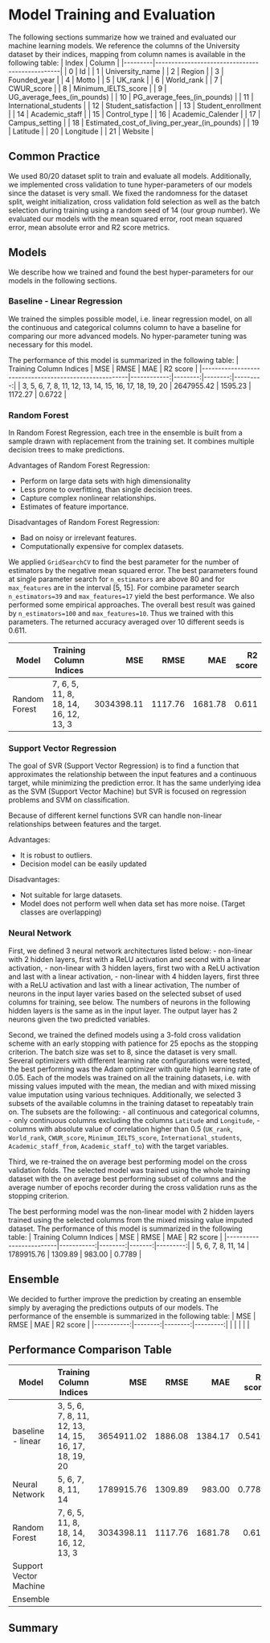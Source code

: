 # Model Training and Evaluation
The following sections summarize how we trained and evaluated our machine learning models. We reference the columns of the University dataset by their indices, mapping from column names is available in the following table:
|  Index  | Column                                         |
|---------|------------------------------------------------|
|  0      | Id                                             |
|  1      | University_name                                |
|  2      | Region                                         |
|  3      | Founded_year                                   |
|  4      | Motto                                          |
|  5      | UK_rank                                        |
|  6      | World_rank                                     |
|  7      | CWUR_score                                     |
|  8      | Minimum_IELTS_score                            |
|  9      | UG_average_fees_(in_pounds)                    |
|  10     | PG_average_fees_(in_pounds)                    |
|  11     | International_students                         |
|  12     | Student_satisfaction                           |
|  13     | Student_enrollment                             |
|  14     | Academic_staff                                 |
|  15     | Control_type                                   |
|  16     | Academic_Calender                              |
|  17     | Campus_setting                                 |
|  18     | Estimated_cost_of_living_per_year_(in_pounds)  |
|  19     | Latitude                                       |
|  20     | Longitude                                      |
|  21     | Website                                        |

## Common Practice
We used 80/20 dataset split to train and evaluate all models. Additionally, we implemented cross validation to tune hyper-parameters of our models since the dataset is very small. We fixed the randomness for the dataset split, weight initialization, cross validation fold selection as well as the batch selection during training using a random seed of 14 (our group number). We evaluated our models with the mean squared error, root mean squared error, mean absolute error and R2 score metrics. 

## Models
We describe how we trained and found the best hyper-parameters for our models in the following sections.

### Baseline - Linear Regression
We trained the simples possible model, i.e. linear regression model, on all the continuous and categorical columns column to have a baseline for comparing our more advanced models. No hyper-parameter tuning was necessary for this model.

The performance of this model is summarized in the following table:
| Training Column Indices                               |         MSE |    RMSE |     MAE | R2 score |
|-------------------------------------------------------|------------:|--------:|--------:|---------:|
| 3, 5, 6, 7, 8, 11, 12, 13, 14, 15, 16, 17, 18, 19, 20 |  2647955.42 | 1595.23 | 1172.27 |   0.6722 |

### Random Forest
In Random Forest Regression, each tree in the ensemble is built from a sample drawn with replacement from the training set.
It combines multiple decision trees to make predictions.

Advantages of Random Forest Regression:

- Perform on large data sets with high dimensionality
- Less prone to overfitting, than single decision trees.
- Capture complex nonlinear relationships.
- Estimates of feature importance.

Disadvantages of Random Forest Regression:

- Bad on noisy or irrelevant features.
- Computationally expensive for complex datasets.

We applied `GridSearchCV` to find the best parameter for the number of estimators by the negative mean squared error.
The best parameters found at single parameter search for `n_estimators` are above 80 and for `max_features` are in the interval [5, 15].
For combine parameter search `n_estimators=39` and `max_features=17` yield the best performance.
We also performed some empirical approaches.
The overall best result was gained by `n_estimators=100` and `max_features=10`.
Thus we trained with this parameters. The returned accuracy averaged over 10 different seeds is 0.611.

| Model                    | Training Column Indices                            |        MSE |    RMSE |     MAE | R2 score |
| -------------------------|----------------------------------------------------|-----------:|--------:|--------:|---------:|
| Random Forest            | 7, 6, 5, 11, 8, 18, 14, 16, 12, 13, 3              | 3034398.11 | 1117.76 | 1681.78 |   0.611  |

### Support Vector Regression
The goal of SVR (Support Vector Regression) is to find a function that approximates the relationship between the input features
and a continuous target, while minimizing the prediction error. It has the same underlying idea as the SVM (Support Vector Machine)
but SVR is focused on regression problems and SVM on classification.

Because of different kernel functions SVR can handle non-linear relationships between features and the target.

Advantages:
- It is robust to outliers.
- Decision model can be easily updated

Disadvantages:
- Not suitable for large datasets.
- Model does not perform well when data set has more noise. (Target classes are overlapping) 

### Neural Network
First, we defined 3 neural network architectures listed below:
    - non-linear with 2 hidden layers, first with a ReLU activation and second with a linear activation,
    - non-linear with 3 hidden layers, first two with a ReLU activation and last with a linear activation,
    - non-linear with 4 hidden layers, first three with a ReLU activation and last with a linear activation,
The number of neurons in the input layer varies based on the selected subset of used columns for training, see below. The numbers of neurons in the following hidden layers is the same as in the input layer. The output layer has 2 neurons given the two predicted variables.

Second, we trained the defined models using a 3-fold cross validation scheme with an early stopping with patience for 25 epochs as the stopping criterion. The batch size was set to 8, since the dataset is very small. Several optimizers with different learning rate configurations were tested, the best performing was the Adam optimizer with quite high learning rate of 0.05. Each of the models was trained on all the training datasets, i.e. with missing values imputed with the mean, the median and with mixed missing value imputation using various techniques. Additionally, we selected 3 subsets of the available columns in the training dataset to repeatably train on. The subsets are the following:
    - all continuous and categorical columns,
    - only continuous columns excluding the columns `Latitude` and `Longitude`,
    - columns with absolute value of correlation higher than 0.5 (`UK_rank`, `World_rank`, `CWUR_score`, `Minimum_IELTS_score`, `International_students`, `Academic_staff_from`, `Academic_staff_to`) with the target variables.

Third, we re-trained the on average best performing model on the cross validation folds. The selected model was trained using the whole training dataset with the on average best performing subset of columns and the average number of epochs recorder during the cross validation runs as the stopping criterion.

The best performing model was the non-linear model with 2 hidden layers trained using the selected columns from the mixed missing value imputed dataset. The performance of this model is summarized in the following table:
| Training Column Indices |        MSE |    RMSE |    MAE | R2 score |
|-------------------------|-----------:|--------:|-------:|---------:|
| 5, 6, 7, 8, 11, 14      | 1789915.76 | 1309.89 | 983.00 |   0.7789 |

## Ensemble
We decided to further improve the prediction by creating an ensemble simply by averaging the predictions outputs of our models. The performance of the ensemble is summarized in the following table:
|        MSE |    RMSE |     MAE | R2 score |
|-----------:|--------:|--------:|---------:|
|            |         |         |          |

## Performance Comparison Table
| Model                    | Training Column Indices                               |        MSE |    RMSE |     MAE | R2 score |
| -------------------------|-------------------------------------------------------|-----------:|--------:|--------:|---------:|
| baseline - linear        | 3, 5, 6, 7, 8, 11, 12, 13, 14, 15, 16, 17, 18, 19, 20 | 3654911.02 | 1886.08 | 1384.17 |   0.5416 |
| Neural Network           | 5, 6, 7, 8, 11, 14                                    | 1789915.76 | 1309.89 |  983.00 |   0.7789 |
| Random Forest            | 7, 6, 5, 11, 8, 18, 14, 16, 12, 13, 3                 | 3034398.11 | 1117.76 | 1681.78 |   0.611  |
| Support Vector Machine   |                                                       |            |         |         |          |
| Ensemble                 |                                                       |            |         |         |          |

## Summary
